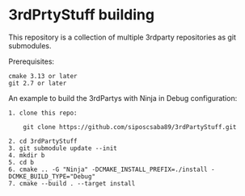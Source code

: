 # 3rdPrtyStuff building

This repository is a collection of multiple 3rdparty repositories as 
git submodules.

Prerequisites: 

	cmake 3.13 or later
	git 2.7 or later


An example to build the 3rdPartys with Ninja in Debug configuration:

	1. clone this repo:
	
		git clone https://github.com/siposcsaba89/3rdPartyStuff.git
		
    2. cd 3rdPartyStuff
    3. git submodule update --init
    4. mkdir b
    5. cd b
    6. cmake .. -G "Ninja" -DCMAKE_INSTALL_PREFIX=./install -DCMKE_BUILD_TYPE="Debug"
    7. cmake --build . --target install
